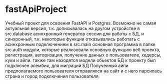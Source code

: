 # fastApiProject
Учебный проект для освоения FastAPI и Postgres. Возможно не самая актуальная версия, т.к. дописывалась на другом устройстве
в src.database асинхронный генератор сессии для работы с БД, и синхронный, т.к. некоторые функции отказывались работать с асинхронным подключением
в src.main основная программа
в папке src.auth модули, которые реализовали основную функцию веб проекта, регистрация, авторизация, получение данных о пользователе, хедерсы, куки и айпи.
также там находятся модели обьектов БД
к проекту был подключен алембик, для миграций БД
Полученный айпи предполагаемого пользователя отправлялся на сайт и с него парсилась страна и город подключения пользователя

